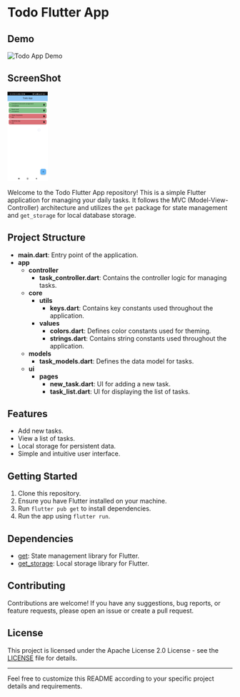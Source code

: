 # Todo Flutter App

## Demo
<img src="https://github.com/dev-aniketj/todo-flutter-app/blob/master/ss/gif/gif1.gif" height="200" alt="Todo App Demo">

## ScreenShot
<img src="https://github.com/dev-aniketj/todo-flutter-app/blob/master/ss/ss1.jpg" height="200" alt="Todo App SS">

Welcome to the Todo Flutter App repository! This is a simple Flutter application for managing your daily tasks. It follows the MVC (Model-View-Controller) architecture and utilizes the `get` package for state management and `get_storage` for local database storage.

## Project Structure

- **main.dart**: Entry point of the application.
- **app**
  - **controller**
    - **task_controller.dart**: Contains the controller logic for managing tasks.
  - **core**
    - **utils**
      - **keys.dart**: Contains key constants used throughout the application.
    - **values**
      - **colors.dart**: Defines color constants used for theming.
      - **strings.dart**: Contains string constants used throughout the application.
  - **models**
    - **task_models.dart**: Defines the data model for tasks.
  - **ui**
    - **pages**
      - **new_task.dart**: UI for adding a new task.
      - **task_list.dart**: UI for displaying the list of tasks.

## Features

- Add new tasks.
- View a list of tasks.
- Local storage for persistent data.
- Simple and intuitive user interface.

## Getting Started

1. Clone this repository.
2. Ensure you have Flutter installed on your machine.
3. Run `flutter pub get` to install dependencies.
4. Run the app using `flutter run`.

## Dependencies

- [get](https://pub.dev/packages/get): State management library for Flutter.
- [get_storage](https://pub.dev/packages/get_storage): Local storage library for Flutter.

## Contributing

Contributions are welcome! If you have any suggestions, bug reports, or feature requests, please open an issue or create a pull request.

## License

This project is licensed under the Apache License 2.0 License - see the [LICENSE](LICENSE) file for details.

---

Feel free to customize this README according to your specific project details and requirements.
